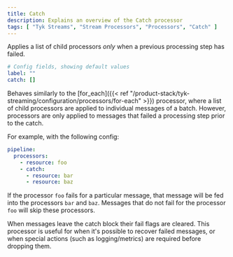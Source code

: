```yaml
---
title: Catch
description: Explains an overview of the Catch processor
tags: [ "Tyk Streams", "Stream Processors", "Processors", "Catch" ]
---
```


Applies a list of child processors _only_ when a previous processing step has failed.

```yml
# Config fields, showing default values
label: ""
catch: []
```

Behaves similarly to the [for_each]({{< ref "/product-stack/tyk-streaming/configuration/processors/for-each" >}}) processor, where a list of child processors are applied to individual messages of a batch. However, processors are only applied to messages that failed a processing step prior to the catch.

For example, with the following config:

```yaml
pipeline:
  processors:
    - resource: foo
    - catch:
      - resource: bar
      - resource: baz
```

If the processor `foo` fails for a particular message, that message will be fed into the processors `bar` and `baz`. Messages that do not fail for the processor `foo` will skip these processors.

When messages leave the catch block their fail flags are cleared. This processor is useful for when it's possible to recover failed messages, or when special actions (such as logging/metrics) are required before dropping them.

<!-- TODO: add link to error handling /docs/configuration/error_handling -->
